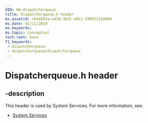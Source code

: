 ```yaml
---
UID: NA:dispatcherqueue
title: Dispatcherqueue.h header
ms.assetid: c8dd2bfa-e43d-3631-a911-59055132d000
ms.date: 01/11/2019
ms.keywords: 
ms.topic: conceptual
tech.root: base
f1_keywords:
 - dispatcherqueue
 - dispatcherqueue/dispatcherqueue
---
```


# Dispatcherqueue.h header


## -description

This header is used by System Services. For more information, see:

- [System Services](../_base/index.md)

